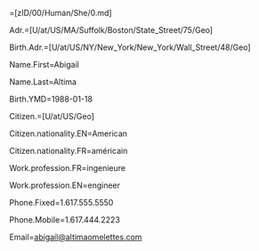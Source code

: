 =[zID/00/Human/She/0.md]

Adr.=[U/at/US/MA/Suffolk/Boston/State_Street/75/Geo]

Birth.Adr.=[U/at/US/NY/New_York/New_York/Wall_Street/48/Geo]

Name.First=Abigail

Name.Last=Altima

Birth.YMD=1988-01-18

Citizen.=[U/at/US/Geo]

Citizen.nationality.EN=American

Citizen.nationality.FR=américain

Work.profession.FR=ingenieure

Work.profession.EN=engineer

Phone.Fixed=1.617.555.5550

Phone.Mobile=1.617.444.2223

Email=abigail@altimaomelettes.com
